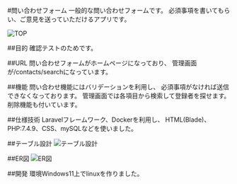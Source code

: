 #問い合わせフォーム
一般的な問い合わせフォームです。
必須事項を書いてもらい、ご意見を送っていただけるアプリです。

![TOP](https://github.com/naoki28aida/trainingtest/assets/138663818/77a1bcb6-aec3-4ab4-a93b-8bdc94fcca1c)

##目的
確認テストのためです。

##URL
問い合わせフォームがホームページになっており、
管理画面が/contacts/searchになっています。

##機能
問い合わせ機能にはバリデーションを利用し、
必須事項がなければ送信できなくなっております。
管理画面では各項目から検索して登録者を探せます。
削除機能も付いています。

##仕様技術
Laravelフレームワーク、Dockerを利用し、
HTML(Blade)、PHP:7.4.9、CSS、mySQLなどを使いました。

##テーブル設計
![テーブル設計](img/contacts_table.png)

##ER図
![ER図](img/test.drawio.png)

##開発
環境Windows11上でlinuxを作りました。